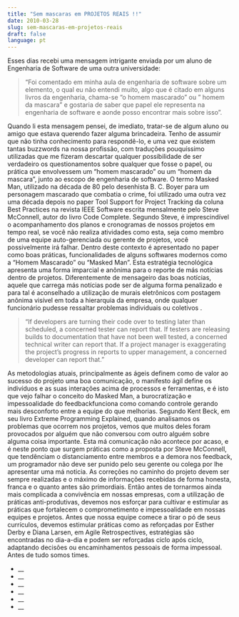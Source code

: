 ```yaml
---
title: "Sem mascaras em PROJETOS REAIS !!"
date: 2010-03-28
slug: sem-mascaras-em-projetos-reais
draft: false
language: pt
---
```


Esses dias recebi uma mensagem intrigante enviada por um aluno de Engenharia de Software de uma outra universidade:
> “Foi comentado em minha aula de engenharia de software sobre um elemento, o qual eu não entendi muito, algo que é citado em alguns livros da engenharia, chama-se “o homem mascarado” ou ” homem da mascara” e gostaria de saber que papel ele representa na engenharia de software e aonde posso encontrar mais sobre isso”.

Quando li esta mensagem pensei, de imediato, tratar-se de algum aluno ou amigo que estava querendo fazer alguma brincadeira. Tenho de assumir que não tinha conhecimento para respondê-lo, e uma vez que existem tantas buzzwords na nossa profissão, com traduções pouquíssimo utilizadas que me fizeram descartar qualquer possibilidade de ser verdadeiro os questionamentos sobre qualquer que fosse o papel, ou prática que envolvessem um “homem mascarado” ou um “homem da mascara”, junto ao escopo de engenharia de software.
O termo Masked Man, utilizado na década de 80 pelo desenhista B. C. Boyer para um personagem mascarado que combatia o crime, foi utilizado uma outra vez uma década depois no paper Tool Support for Project Tracking da coluna Best Practices na revista IEEE Software escrita mensalmente pelo Steve McConnell, autor do livro Code Complete.
Segundo Steve, é imprescindível o acompanhamento dos planos e cronogramas de nossos projetos em tempo real, se você não realiza atividades como esta, seja como membro de uma equipe auto-gerenciada ou gerente de projetos, você possivelmente irá falhar. Dentro deste contexto é apresentado no paper como boas práticas, funcionalidades de alguns softwares modernos como a “Homem Mascarado” ou “Masked Man”. Esta estratégia tecnológica apresenta uma forma imparcial e anônima para o reporte de más notícias dentro de projetos. Diferentemente de mensageiro das boas notícias, aquele que carrega más notícias pode ser de alguma forma penalizado e para tal é aconselhado a utilização de murais eletrônicos com postagem anônima visível em toda a hierarquia da empresa, onde qualquer funcionário pudesse ressaltar problemas individuais ou coletivos .
> “If developers are turning their code over to testing later than scheduled, a concerned tester can report that. If testers are releasing builds to documentation that have not been well tested, a concerned technical writer can report that. If a project manager is exaggerating the project’s progress in reports to upper management, a concerned developer can report that.”

As metodologias atuais, principalmente as ágeis definem como de valor ao sucesso do projeto uma boa comunicação, o manifesto ágil define os indivíduos e as suas interações acima de processos e ferramentas, e é isto que vejo falhar o conceito do Masked Man, a burocratização e impessoalidade do feedbackfunciona como comando controle gerando mais desconforto entre a equipe do que melhorias.
Segundo Kent Beck, em seu livro Extreme Programming Explained, quando analisamos os problemas que ocorrem nos projetos, vemos que muitos deles foram provocados por alguém que não conversou com outro alguém sobre alguma coisa importante. Esta má comunicação não acontece por acaso, e é neste ponto que surgem práticas como a proposta por Steve McConnell, que tendênciam o distanciamento entre membros e a demora nos feedback, um programador não deve ser punido pelo seu gerente ou colega por lhe apresentar uma má noticia.
As correções no caminho do projeto devem ser sempre realizadas e o máximo de informações recebidas de forma honesta, franca e o quanto antes são primordiais. Então antes de tornarmos ainda mais complicada a convivência em nossas empresas, com a utilização de práticas anti-produtivas, devemos nos esforçar para cultivar e estimular as práticas que fortalecem o comprometimento e impessoalidade em nossas equipes e projetos. Antes que nossa equipe comece a tirar o pó de seus currículos, devemos estimular práticas como as reforçadas por Esther Derby e Diana Larsen, em Agile Retrospectives, estratégias são encontradas no dia-a-dia e podem ser reforçadas ciclo após ciclo, adaptando decisões ou encaminhamentos pessoais de forma impessoal. Antes de tudo somos times.
- __
- __
- __
- __
- __
- __